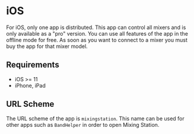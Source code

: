 # iOS

For iOS, only one app is distributed. This app can control all mixers and is only available as a "pro" version.
You can use all features of the app in the offline mode for free.
As soon as you want to connect to a mixer you must buy the app for that mixer model.

## Requirements

- iOS >= 11
- iPhone, iPad

## URL Scheme

The URL scheme of the app is `mixingstation`. This name can be used for other apps such as `BandHelper` in order to open
Mixing Station.
